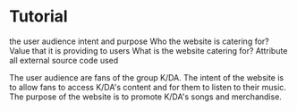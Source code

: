 # Tutorial
the user audience intent and purpose
Who the website is catering for? Value that it is providing to users
What is the website catering for?
Attribute all external source code used

The user audience are fans of the group K/DA.
The intent of the website is to allow fans to access K/DA's content and for them to listen to their music.
The purpose of the website is to promote K/DA's songs and merchandise.

